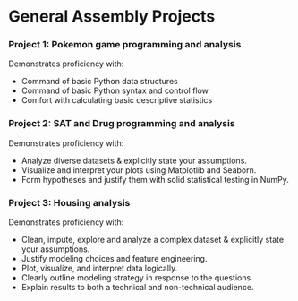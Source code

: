 # General Assembly Projects

### __Project 1: Pokemon game programming and analysis__

Demonstrates proficiency with:
  - Command of basic Python data structures
  - Command of basic Python syntax and control flow
  - Comfort with calculating basic descriptive statistics

### __Project 2: SAT and Drug programming and analysis__

Demonstrates proficiency with:
  - Analyze diverse datasets & explicitly state your assumptions.
  - Visualize and interpret your plots using Matplotlib and Seaborn. 
  - Form hypotheses and justify them with solid statistical testing in NumPy. 

### __Project 3: Housing analysis__

Demonstrates proficiency with:
  - Clean, impute, explore and analyze a complex dataset & explicitly state your assumptions.
  - Justify modeling choices and feature engineering.
  - Plot, visualize, and interpret data logically.
  - Clearly outline modeling strategy in response to the questions
  - Explain results to both a technical and non-technical audience.
